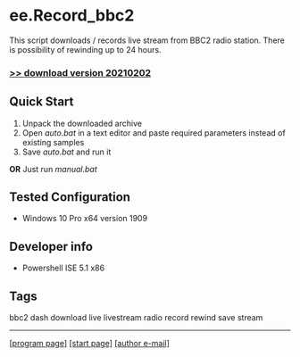 # ee.Record_bbc2

This script downloads / records live stream from BBC2 radio station. There is possibility of rewinding up to 24 hours.

### [>> download version 20210202](https://github.com/rytsikau/ee.record_bbc2/releases/download/20210202/ee.record_bbc2_20210202.zip)



## Quick Start

1. Unpack the downloaded archive
2. Open *auto.bat* in a text editor and paste required parameters instead of existing samples
3. Save *auto.bat* and run it

**OR** Just run *manual.bat*



## Tested Configuration

* Windows 10 Pro x64 version 1909



## Developer info

* Powershell ISE 5.1 x86



## Tags

bbc2 dash download live livestream radio record rewind save stream

---
[[program page]](https://rytsikau.github.io/ee.Record_bbc2) [[start page]](https://rytsikau.github.io) [[author e-mail]](mailto:y.rytsikau@gmail.com)
